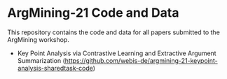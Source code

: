 # ArgMining-21 Code and Data
This repository contains the code and data for all papers submitted to the ArgMining workshop.

- Key Point Analysis via Contrastive Learning and Extractive Argument Summarization (https://github.com/webis-de/argmining-21-keypoint-analysis-sharedtask-code)
